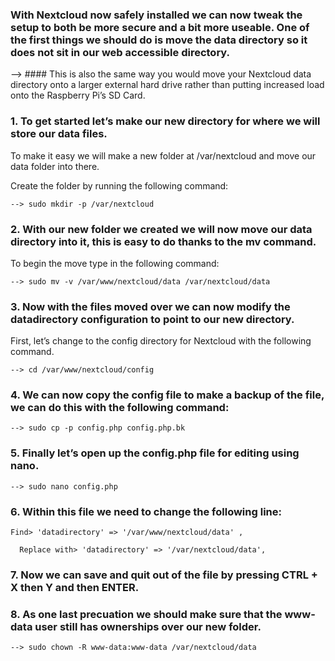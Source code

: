 ### With Nextcloud now safely installed we can now tweak the setup to both be more secure and a bit more useable. One of the first things we should do is move the data directory so it does not sit in our web accessible directory.


--> #### This is also the same way you would move your Nextcloud data directory onto a larger external hard drive rather than putting increased load onto the Raspberry Pi’s SD Card.


### 1. To get started let’s make our new directory for where we will store our data files.

To make it easy we will make a new folder at /var/nextcloud and move our data folder into there.

Create the folder by running the following command:

	--> sudo mkdir -p /var/nextcloud

### 2. With our new folder we created we will now move our data directory into it, this is easy to do thanks to the mv command.

To begin the move type in the following command:

	--> sudo mv -v /var/www/nextcloud/data /var/nextcloud/data

### 3. Now with the files moved over we can now modify the datadirectory configuration to point to our new directory.

First, let’s change to the config directory for Nextcloud with the following command.

	--> cd /var/www/nextcloud/config

### 4. We can now copy the config file to make a backup of the file, we can do this with the following command:

	--> sudo cp -p config.php config.php.bk

### 5. Finally let’s open up the config.php file for editing using nano.

	--> sudo nano config.php

### 6. Within this file we need to change the following line:

	Find> 'datadirectory' => '/var/www/nextcloud/data' ,

      Replace with> 'datadirectory' => '/var/nextcloud/data',

### 7. Now we can save and quit out of the file by pressing CTRL + X then Y and then ENTER.

### 8. As one last precuation we should make sure that the www-data user still has ownerships over our new folder.

	--> sudo chown -R www-data:www-data /var/nextcloud/data


